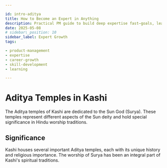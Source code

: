 ```yaml
---

id: intro-aditya
title: How to Become an Expert in Anything
description: Practical PM guide to build deep expertise fast—goals, learning roadmap, mentors, feedback, and real‑world reps.
date: 2025-05-08
# sidebar\_position: 10
sidebar_label: Expert Growth
tags:

- product-management
- expertise
- career-growth
- skill-development
- learning

---
```


# Aditya Temples in Kashi

The Aditya temples of Kashi are dedicated to the Sun God (Surya). These temples represent different aspects of the Sun deity and hold special significance in Hindu worship traditions.

## Significance

Kashi houses several important Aditya temples, each with its unique history and religious importance. The worship of Surya has been an integral part of Kashi's spiritual traditions.
